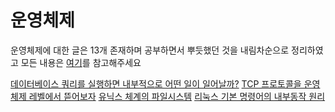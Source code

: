 # 운영체제

운영체제에 대한 글은 13개 존재하며 공부하면서 뿌듯했던 것을 내림차순으로 정리하였고 모든 내용은 [여기](https://coding-review.tistory.com/category/CS%20%EC%A7%80%EC%8B%9D/%EC%9A%B4%EC%98%81%EC%B2%B4%EC%A0%9C)를 참고해주세요


[데이터베이스 쿼리를 실행하면 내부적으로 어떤 일이 일어날까?](https://coding-review.tistory.com/563)
[TCP 프로토콜을 운영체제 레벨에서 뜯어보자](https://coding-review.tistory.com/568)
[유닉스 체계의 파일시스템](https://coding-review.tistory.com/565)
[리눅스 기본 명령어의 내부동작 원리](https://coding-review.tistory.com/564)


